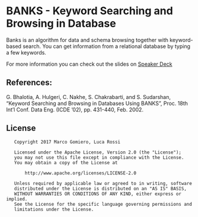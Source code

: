 # BANKS - Keyword Searching and Browsing in Database

Banks is an algorithm for data and schema browsing together with keyword-based search. You can get information from a relational database by typing a few
keywords.

For more information you can check out the slides on <a href="https://speakerdeck.com/prof18/banks-keyword-searching-and-browsing-in-database" target="blank">Speaker Deck</a>

## References:

G. Bhalotia, A. Hulgeri, C. Nakhe, S. Chakrabarti, and S. Sudarshan,
“Keyword Searching and Browsing in Databases Using BANKS”,
Proc. 18th Int’l Conf. Data Eng. (ICDE ’02), pp. 431-440, Feb. 2002.

## License
```
   Copyright 2017 Marco Gomiero, Luca Rossi

   Licensed under the Apache License, Version 2.0 (the "License");
   you may not use this file except in compliance with the License.
   You may obtain a copy of the License at

       http://www.apache.org/licenses/LICENSE-2.0

   Unless required by applicable law or agreed to in writing, software
   distributed under the License is distributed on an "AS IS" BASIS,
   WITHOUT WARRANTIES OR CONDITIONS OF ANY KIND, either express or implied.
   See the License for the specific language governing permissions and
   limitations under the License.
```
